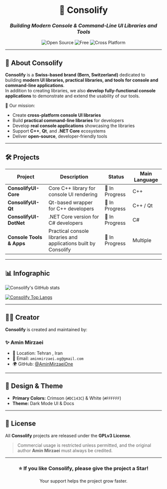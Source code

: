 <!-- Consolify README - Dark Theme with Crimson & White Palette -->

<div align="center">

# 🎯 **Consolify**
### _Building Modern Console & Command-Line UI Libraries and Tools_

![Open Source](https://img.shields.io/badge/Open%20Source-Yes-DC143C?style=for-the-badge&logoColor=white)
![Free](https://img.shields.io/badge/Free-Yes-DC143C?style=for-the-badge&logoColor=white)
![Cross Platform](https://img.shields.io/badge/Cross%20Platform-Yes-DC143C?style=for-the-badge&logoColor=white)



</div>

---

## 🌌 About Consolify
**Consolify** is a **Swiss-based brand (Bern, Switzerland)** dedicated to building **modern UI libraries, practical libraries, and tools for console and command-line applications**.  
In addition to creating libraries, we also **develop fully-functional console applications** to demonstrate and extend the usability of our tools.  

🚀 Our mission:  
- Create **cross-platform console UI libraries**  
- Build **practical command-line libraries** for developers  
- Develop **real console applications** showcasing the libraries  
- Support **C++**, **Qt**, and **.NET Core** ecosystems  
- Deliver **open-source**, developer-friendly tools  

---

## 🛠️ Projects
| Project               | Description                                                     | Status          | Main Language |
|-----------------------|-----------------------------------------------------------------|-----------------|---------------|
| **ConsolifyUI-Core**   | Core C++ library for console UI rendering                        | 🚧 In Progress   | C++ |
| **ConsolifyUI-Qt**     | Qt-based wrapper for C++ developers                               | 🚧 In Progress   | C++ / Qt |
| **ConsolifyUI-DotNet** | .NET Core version for C# developers                               | 🚧 In Progress   | C# |
| **Console Tools & Apps** | Practical console libraries and applications built by Consolify | 🚧 In Progress   | Multiple |

---

## 📊 Infographic

![Consolify's GitHub stats](https://github-readme-stats.vercel.app/api?username=consolifydev&show_icons=true&bg_color=000000&title_color=DC143C&text_color=FFFFFF&icon_color=DC143C)

[![Consolify Top Langs](https://github-readme-stats.vercel.app/api/top-langs?username=consolifydev&hide=html,scss,stylus,blade,jupyter%20notebook,python,css,shell,batchfile,dockerfile,typescript&show_icons=true&bg_color=000000&title_color=DC143C&text_color=FFFFFF&icon_color=DC143C)](https://github.com/consolifydev)


---

## 👨‍💻 Creator
**Consolify** is created and maintained by:  

### ✨ Amin Mirzaei  
- 📍 Location: Tehran , Iran
- 📧 Email: `aminmirzaei.og@gmail.com`  
- 🌍 GitHub: [@AminMirzaeiOne](https://github.com/AminMirzaeiOne)  

---

## 🎨 Design & Theme
- **Primary Colors:** Crimson (`#DC143C`) & White (`#FFFFFF`)  
- **Theme:** Dark Mode UI & Docs  

---

## 📜 License
All **Consolify** projects are released under the **GPLv3 License**.  
> Commercial usage is restricted unless permitted, and the original author **Amin Mirzaei** must always be credited.  

---

<div align="center">

### ⭐ If you like Consolify, please give the project a Star!  
Your support helps the project grow faster.  

</div>
